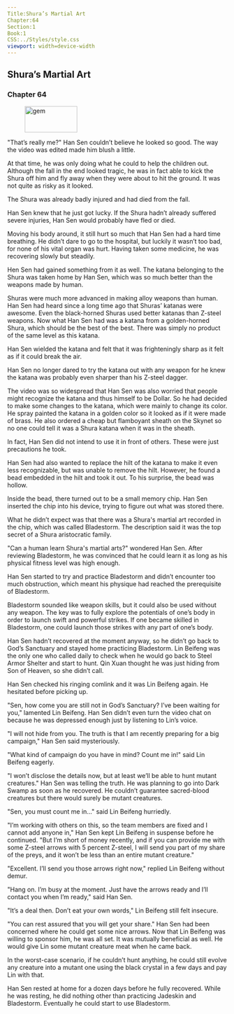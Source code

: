 ```yaml
---
Title:Shura’s Martial Art 
Chapter:64 
Section:1 
Book:1 
CSS:../Styles/style.css 
viewport: width=device-width
---
```

  
## Shura’s Martial Art
### Chapter 64
  
<figure>
	<img src="../Images/gem.gif" alt="gem" id="gem" width="120" height="60" />
</figure>
  

  
"That’s really me?" Han Sen couldn’t believe he looked so good. The way the video was edited made him blush a little.

At that time, he was only doing what he could to help the children out. Although the fall in the end looked tragic, he was in fact able to kick the Shura off him and fly away when they were about to hit the ground. It was not quite as risky as it looked.

The Shura was already badly injured and had died from the fall.

Han Sen knew that he just got lucky. If the Shura hadn’t already suffered severe injuries, Han Sen would probably have fled or died.

Moving his body around, it still hurt so much that Han Sen had a hard time breathing. He didn’t dare to go to the hospital, but luckily it wasn’t too bad, for none of his vital organ was hurt. Having taken some medicine, he was recovering slowly but steadily.

Hen Sen had gained something from it as well. The katana belonging to the Shura was taken home by Han Sen, which was so much better than the weapons made by human.

Shuras were much more advanced in making alloy weapons than human. Han Sen had heard since a long time ago that Shuras’ katanas were awesome. Even the black-horned Shuras used better katanas than Z-steel weapons. Now what Han Sen had was a katana from a golden-horned Shura, which should be the best of the best. There was simply no product of the same level as this katana.

Han Sen wielded the katana and felt that it was frighteningly sharp as it felt as if it could break the air.

Han Sen no longer dared to try the katana out with any weapon for he knew the katana was probably even sharper than his Z-steel dagger.

The video was so widespread that Han Sen was also worried that people might recognize the katana and thus himself to be Dollar. So he had decided to make some changes to the katana, which were mainly to change its color. He spray painted the katana in a golden color so it looked as if it were made of brass. He also ordered a cheap but flamboyant sheath on the Skynet so no one could tell it was a Shura katana when it was in the sheath.

In fact, Han Sen did not intend to use it in front of others. These were just precautions he took.

Han Sen had also wanted to replace the hilt of the katana to make it even less recognizable, but was unable to remove the hilt. However, he found a bead embedded in the hilt and took it out. To his surprise, the bead was hollow.

Inside the bead, there turned out to be a small memory chip. Han Sen inserted the chip into his device, trying to figure out what was stored there.

What he didn’t expect was that there was a Shura's martial art recorded in the chip, which was called Bladestorm. The description said it was the top secret of a Shura aristocratic family.

"Can a human learn Shura's martial arts?" wondered Han Sen. After reviewing Bladestorm, he was convinced that he could learn it as long as his physical fitness level was high enough.

Han Sen started to try and practice Bladestorm and didn’t encounter too much obstruction, which meant his physique had reached the prerequisite of Bladestorm.

Bladestorm sounded like weapon skills, but it could also be used without any weapon. The key was to fully explore the potentials of one’s body in order to launch swift and powerful strikes. If one became skilled in Bladestorm, one could launch those strikes with any part of one’s body.

Han Sen hadn’t recovered at the moment anyway, so he didn’t go back to God’s Sanctuary and stayed home practicing Bladestorm. Lin Beifeng was the only one who called daily to check when he would go back to Steel Armor Shelter and start to hunt. Qin Xuan thought he was just hiding from Son of Heaven, so she didn’t call.

Han Sen checked his ringing comlink and it was Lin Beifeng again. He hesitated before picking up.

"Sen, how come you are still not in God’s Sanctuary? I’ve been waiting for you," lamented Lin Beifeng. Han Sen didn’t even turn the video chat on because he was depressed enough just by listening to Lin’s voice.

"I will not hide from you. The truth is that I am recently preparing for a big campaign," Han Sen said mysteriously.

"What kind of campaign do you have in mind? Count me in!" said Lin Beifeng eagerly.

"I won’t disclose the details now, but at least we’ll be able to hunt mutant creatures." Han Sen was telling the truth. He was planning to go into Dark Swamp as soon as he recovered. He couldn’t guarantee sacred-blood creatures but there would surely be mutant creatures.

"Sen, you must count me in..." said Lin Beifeng hurriedly.

"I’m working with others on this, so the team members are fixed and I cannot add anyone in," Han Sen kept Lin Beifeng in suspense before he continued. "But I’m short of money recently, and if you can provide me with some Z-steel arrows with 5 percent Z-steel, I will send you part of my share of the preys, and it won’t be less than an entire mutant creature."

"Excellent. I’ll send you those arrows right now," replied Lin Beifeng without demur.

"Hang on. I’m busy at the moment. Just have the arrows ready and I’ll contact you when I’m ready," said Han Sen.

"It’s a deal then. Don’t eat your own words," Lin Beifeng still felt insecure.

"You can rest assured that you will get your share." Han Sen had been concerned where he could get some nice arrows. Now that Lin Beifeng was willing to sponsor him, he was all set. It was mutually beneficial as well. He would give Lin some mutant creature meat when he came back.

In the worst-case scenario, if he couldn’t hunt anything, he could still evolve any creature into a mutant one using the black crystal in a few days and pay Lin with that.

Han Sen rested at home for a dozen days before he fully recovered. While he was resting, he did nothing other than practicing Jadeskin and Bladestorm. Eventually he could start to use Bladestorm.